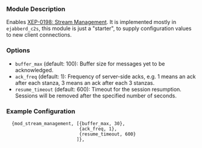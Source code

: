 ### Module Description
Enables [XEP-0198: Stream Management](http://xmpp.org/extensions/xep-0198.html). 
It is implemented mostly in `ejabberd_c2s`, this module is just a "starter", to supply configuration values to new client connections.

### Options

* `buffer_max` (default: 100): Buffer size for messages yet to be acknowledged.
* `ack_freq` (default: 1): Frequency of server-side acks, e.g. 1 means an ack after each stanza, 3 means an ack after each 3 stanzas.
* `resume_timeout` (default: 600): Timeout for the session resumption. Sessions will be removed after the specified number of seconds.

### Example Configuration

```
  {mod_stream_management, [{buffer_max, 30},
                           {ack_freq, 1},
                           {resume_timeout, 600}
                          ]},
```

